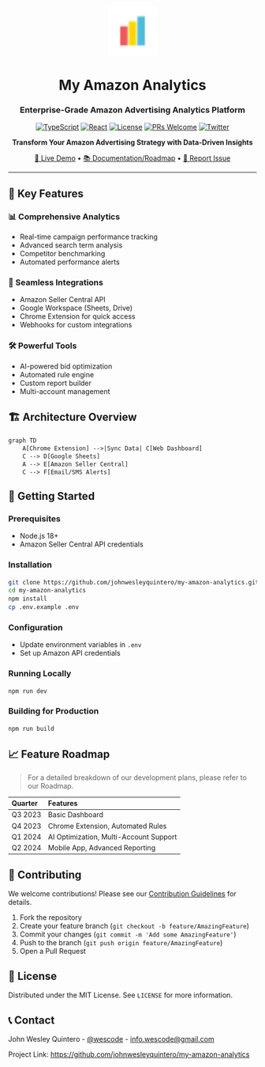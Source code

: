 <div align="center">
  <img src="public/logo.svg" width="100" alt="My Amazon Analytics Logo" />

# My Amazon Analytics

### Enterprise-Grade Amazon Advertising Analytics Platform

[![TypeScript](https://img.shields.io/badge/TypeScript-5.0+-3178C6.svg)](https://www.typescriptlang.org/)
[![React](https://img.shields.io/badge/React-18.2+-61DAFB.svg)](https://reactjs.org/)
[![License](https://img.shields.io/badge/license-MIT-green.svg)](LICENSE)
[![PRs Welcome](https://img.shields.io/badge/PRs-welcome-brightgreen.svg)](CONTRIBUTING.md)
[![Twitter](https://img.shields.io/twitter/url?style=social&url=https%3A%2F%2Fgithub.com%2Fjohnwesleyquintero%2Fmy-amazon-analytics)](https://twitter.com/intent/tweet?text=Check%20out%20My%20Amazon%20Analytics%20-%20The%20ultimate%20Amazon%20Advertising%20dashboard&url=https%3A%2F%2Fgithub.com%2Fjohnwesleyquintero%2Fmy-amazon-analytics)

**Transform Your Amazon Advertising Strategy with Data-Driven Insights**

[🚀 Live Demo](https://myamazonanalytics.vercel.app/) • [📚 Documentation/Roadmap](https://github.com/johnwesleyquintero/my-amazon-analytics/blob/b1486428f4d3703abf16d45219c864fa66ee549a/TODO.md) • [🐞 Report Issue](https://github.com/johnwesleyquintero/my-amazon-analytics/issues)
</div>

---

## 🌟 Key Features

### 📊 Comprehensive Analytics

- Real-time campaign performance tracking
- Advanced search term analysis
- Competitor benchmarking
- Automated performance alerts

### 🔄 Seamless Integrations

- Amazon Seller Central API
- Google Workspace (Sheets, Drive)
- Chrome Extension for quick access
- Webhooks for custom integrations

### 🛠️ Powerful Tools

- AI-powered bid optimization
- Automated rule engine
- Custom report builder
- Multi-account management

## 🏗️ Architecture Overview

```mermaid
graph TD
    A[Chrome Extension] -->|Sync Data| C[Web Dashboard]
    C --> D[Google Sheets]
    A --> E[Amazon Seller Central]
    C --> F[Email/SMS Alerts]
```

## 🚀 Getting Started

### Prerequisites

- Node.js 18+
- Amazon Seller Central API credentials

### Installation

```bash
git clone https://github.com/johnwesleyquintero/my-amazon-analytics.git
cd my-amazon-analytics
npm install
cp .env.example .env
```

### Configuration

- Update environment variables in `.env`
- Set up Amazon API credentials

### Running Locally

```bash
npm run dev
```

### Building for Production

```bash
npm run build
```

## 📈 Feature Roadmap

> For a detailed breakdown of our development plans, please refer to our Roadmap.

| Quarter | Features                               |
| :------ | :------------------------------------- |
| Q3 2023 | Basic Dashboard                        |
| Q4 2023 | Chrome Extension, Automated Rules      |
| Q1 2024 | AI Optimization, Multi-Account Support |
| Q2 2024 | Mobile App, Advanced Reporting         |

## 🤝 Contributing

We welcome contributions! Please see our [Contribution Guidelines](CONTRIBUTING.md) for details.

1.  Fork the repository
2.  Create your feature branch (`git checkout -b feature/AmazingFeature`)
3.  Commit your changes (`git commit -m 'Add some AmazingFeature'`)
4.  Push to the branch (`git push origin feature/AmazingFeature`)
5.  Open a Pull Request

## 📜 License

Distributed under the MIT License. See `LICENSE` for more information.

## 📞 Contact

John Wesley Quintero - [@wescode](https://twitter.com/wescode) - info.wescode@gmail.com

Project Link: https://github.com/johnwesleyquintero/my-amazon-analytics
